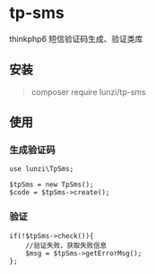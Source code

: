 # tp-sms

thinkphp6 短信验证码生成、验证类库

## 安装
> composer require lunzi/tp-sms


## 使用

### 生成验证码

~~~
use lunzi\TpSms;

$tpSms = new TpSms();
$code = $tpSms->create();
~~~

### 验证

~~~
if(!$tpSms->check()){
    //验证失败，获取失败信息
    $msg = $tpSms->getErrorMsg();
};
~~~
